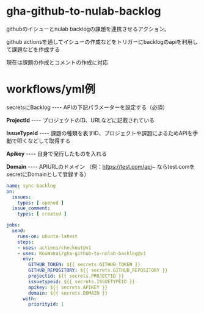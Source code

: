 # gha-github-to-nulab-backlog

githubのイシューとnulab backlogの課題を連携させるアクション。

github actionsを通してイシューの作成などをトリガーにbacklogのapiを利用して課題などを作成する

現在は課題の作成とコメントの作成に対応

# workflows/yml例

secretsにBacklog ---- APIの下記パラメーターを設定する（必須）

**ProjectId** ---- プロジェクトのID、URLなどに記載されている

**IssueTypeId** ---- 課題の種類を表すID、プロジェクトや課題によるためAPIを手動で叩くなどして取得する

**Apikey** ---- 自身で発行したものを入れる

**Domain** ---- APIURLのドメイン （例：https://test.com/api~ ならtest.comをsecretにDomainとして登録する）

```yml
name: sync-backlog
on:
  issues:
    types: [ opened ]
  issue_comment:
    types: [ created ]

jobs:
  send:
    runs-on: ubuntu-latest
    steps:
    - uses: actions/checkout@v1
    - uses: KouWakai/gha-github-to-nulab-backlog@v1
      env:
        GITHUB_TOKEN: ${{ secrets.GITHUB_TOKEN }}
        GITHUB_REPOSITORY: ${{ secrets.GITHUB_REPOSITORY }}
        projectid: ${{ secrets.PROJECTID }}
        issuetypeid: ${{ secrets.ISSUETYPEID }}
        apikey: ${{ secrets.APIKEY }}
        domain: ${{ secrets.DOMAIN }}
      with:
        priorityid: 1
```
